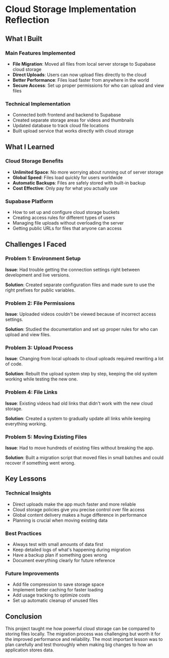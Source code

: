 # Cloud Storage Implementation Reflection

## What I Built

### Main Features Implemented
- **File Migration**: Moved all files from local server storage to Supabase cloud storage
- **Direct Uploads**: Users can now upload files directly to the cloud
- **Better Performance**: Files load faster from anywhere in the world
- **Secure Access**: Set up proper permissions for who can upload and view files

### Technical Implementation
- Connected both frontend and backend to Supabase
- Created separate storage areas for videos and thumbnails
- Updated database to track cloud file locations
- Built upload service that works directly with cloud storage

## What I Learned

### Cloud Storage Benefits
- **Unlimited Space**: No more worrying about running out of server storage
- **Global Speed**: Files load quickly for users worldwide
- **Automatic Backups**: Files are safely stored with built-in backup
- **Cost Effective**: Only pay for what you actually use

### Supabase Platform
- How to set up and configure cloud storage buckets
- Creating access rules for different types of users
- Managing file uploads without overloading the server
- Getting public URLs for files that anyone can access

## Challenges I Faced

### Problem 1: Environment Setup
**Issue**: Had trouble getting the connection settings right between development and live versions.

**Solution**: Created separate configuration files and made sure to use the right prefixes for public variables.

### Problem 2: File Permissions
**Issue**: Uploaded videos couldn't be viewed because of incorrect access settings.

**Solution**: Studied the documentation and set up proper rules for who can upload and view files.

### Problem 3: Upload Process
**Issue**: Changing from local uploads to cloud uploads required rewriting a lot of code.

**Solution**: Rebuilt the upload system step by step, keeping the old system working while testing the new one.

### Problem 4: File Links
**Issue**: Existing videos had old links that didn't work with the new cloud storage.

**Solution**: Created a system to gradually update all links while keeping everything working.

### Problem 5: Moving Existing Files
**Issue**: Had to move hundreds of existing files without breaking the app.

**Solution**: Built a migration script that moved files in small batches and could recover if something went wrong.

## Key Lessons

### Technical Insights
- Direct uploads make the app much faster and more reliable
- Cloud storage policies give you precise control over file access
- Global content delivery makes a huge difference in performance
- Planning is crucial when moving existing data

### Best Practices
- Always test with small amounts of data first
- Keep detailed logs of what's happening during migration
- Have a backup plan if something goes wrong
- Document everything clearly for future reference

### Future Improvements
- Add file compression to save storage space
- Implement better caching for faster loading
- Add usage tracking to optimize costs
- Set up automatic cleanup of unused files

## Conclusion

This project taught me how powerful cloud storage can be compared to storing files locally. The migration process was challenging but worth it for the improved performance and reliability. The most important lesson was to plan carefully and test thoroughly when making big changes to how an application stores data.